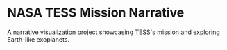 # NASA TESS Mission Narrative
 A narrative visualization project showcasing TESS's mission and exploring Earth-like exoplanets.

<a href="https://barqawiz.github.io/NASA_TESS_Narrative/narrative_scenes.html">
<svg fill="none" viewBox="0 0 600 300" width="600" height="300" xmlns="http://www.w3.org/2000/svg">
  <foreignObject width="100%" height="100%">
    <div xmlns="http://www.w3.org/1999/xhtml">
      <style>
        @keyframes hi  {
            0% { transform: rotate( 0.0deg) }
           10% { transform: rotate(14.0deg) }
           20% { transform: rotate(-8.0deg) }
           30% { transform: rotate(14.0deg) }
           40% { transform: rotate(-4.0deg) }
           50% { transform: rotate(10.0deg) }
           60% { transform: rotate( 0.0deg) }
          100% { transform: rotate( 0.0deg) }
        }

        @keyframes gradient {
          0% {
            background-position: 0% 50%;
          }
          50% {
            background-position: 100% 50%;
          }
          100% {
            background-position: 0% 50%;
          }
        }

        .container {
          background: linear-gradient(-45deg, #ee7752, #e73c7e, #23a6d5, #23d5ab);
          background-size: 400% 400%;
          animation: gradient 15s ease infinite;

          width: 100%;
          height: 300px;

          display: flex;
          justify-content: center;
          align-items: center;
          color: white;

          font-family: -apple-system, BlinkMacSystemFont, "Segoe UI", Roboto, Helvetica, Arial, sans-serif, "Apple Color Emoji", "Segoe UI Emoji", "Segoe UI Symbol";
        }

        .hi {
          animation: hi 1.5s linear -0.5s infinite;
          display: inline-block;
          transform-origin: 70% 70%;
        }

        @media (prefers-reduced-motion) {
          .container {
            animation: none;
          }

          .hi {
            animation: none;
          }
        }
      </style>

      <div class="container">
        <h1>Click To Open the Narrative <div class="hi">👋</div></h1>
      </div>
    </div>
  </foreignObject>
</svg>
</a>

# Martini Glass Structure
## Storyline:
- Scene 1 : Overview of exoplanets discovered by TESS by years. The user can get to the next scene by clicking on a specific planet in the scatter plot.
- Scene 2 : Detailed view of the selected exoplanet's characteristics like Equilibrium Temperature and Orbital Eccentricity.
- Scene 3 : Interactive exploration scene where user can filter or search planets based on their characteristics.


### Scene1
Scene 1 offers a profound look into the timeline of the Transiting Exoplanet Survey Satellite (TESS) discoveries. It highlights the planets with characteristics similar to Earth.

<img src="references/scene1_ahmadai.png" width="450em">


### Scene2
Scene 2 provides a toolkit to delve into the attributes of individual planets. It lets you contrast the aspects of planet parameters with those of Earth.

<img src="references/scene2_ahmadai.png" width="450em">

### Scene3
Scene 3 brings an interactive dashboard that evolves the visualization based on your preferences for a tailored analytical insight.

<img src="references/scene3_ahmadai.png" width="450em">


# Explore Tools
Explore more tools and interesting experiments in [Ahmadai.com](https://ahmadai.com/)
